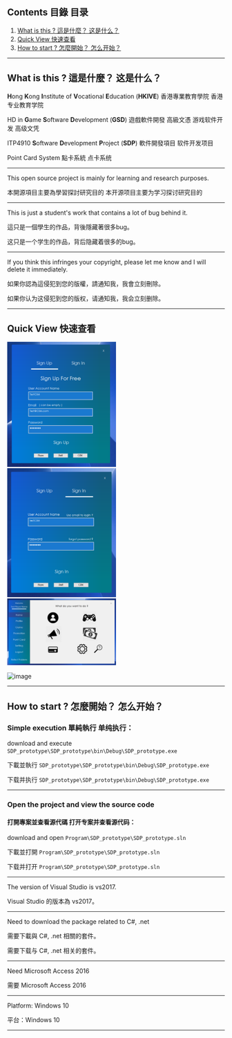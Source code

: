 ## Contents 目錄 目录

1. [What is this ? 這是什麼？ 这是什么？](#what-is-this--這是什麼-这是什么)
2. [Quick View 快速查看](#quick-view-快速查看)
3. [How to start ? 怎麼開始？ 怎么开始？](#how-to-start--怎麼開始-怎么开始)

___

## What is this ? 這是什麼？ 这是什么？

**H**ong **K**ong **I**nstitute of **V**ocational **E**ducation (**HKIVE**)  香港專業教育學院  香港专业教育学院

HD in **G**ame **S**oftware **D**evelopment (**GSD**)  遊戲軟件開發 高級文憑  游戏软件开发 高级文凭

ITP4910 **S**oftware **D**evelopment **P**roject (**SDP**)  軟件開發項目  软件开发项目

Point Card System  點卡系統  点卡系统

___

This open source project is mainly for learning and research purposes.

本開源項目主要為學習探討研究目的  本开源项目主要为学习探讨研究目的

___

This is just a student's work that contains a lot of bug behind it.

這只是一個學生的作品，背後隱藏著很多bug。

这只是一个学生的作品，背后隐藏着很多的bug。

___

If you think this infringes your copyright, please let me know and I will delete it immediately.

如果你認為這侵犯到您的版權，請通知我，我會立刻刪除。

如果你认为这侵犯到您的版权，请通知我，我会立刻删除。

___

## Quick View 快速查看

<img src="https://raw.githubusercontent.com/CWKSC/HKIVE-GSD-SDP-Point-Card-System/master/Screenshot/SignUp.png" width="50%" height="50%" />

<img src="https://raw.githubusercontent.com/CWKSC/HKIVE-GSD-SDP-Point-Card-System/master/Screenshot/SignIn.png" width="50%" height="50%">

<img src="https://raw.githubusercontent.com/CWKSC/HKIVE-GSD-SDP-Point-Card-System/master/Screenshot/PlayerForm.png" width="50%" height="50%" >

![image](DemoVideo/Demo.gif)

___

## How to start ? 怎麼開始？ 怎么开始？

### Simple execution 單純執行 单纯执行：

download and execute `SDP_prototype\SDP_prototype\bin\Debug\SDP_prototype.exe`

下載並執行 `SDP_prototype\SDP_prototype\bin\Debug\SDP_prototype.exe`

下载并执行 `SDP_prototype\SDP_prototype\bin\Debug\SDP_prototype.exe`

___

### Open the project and view the source code 

#### 打開專案並查看源代碼 打开专案并查看源代码：

download and open `Program\SDP_prototype\SDP_prototype.sln`

下載並打開 `Program\SDP_prototype\SDP_prototype.sln`

下载并打开 `Program\SDP_prototype\SDP_prototype.sln`

___

The version of Visual Studio is vs2017.

Visual Studio 的版本為 vs2017。

___

Need to download the package related to C#, .net 

需要下載與 C#, .net 相關的套件。

需要下载与 C#, .net 相关的套件。

___

Need Microsoft Access 2016

需要 Microsoft Access 2016

___

Platform: Windows 10

平台：Windows 10

___




